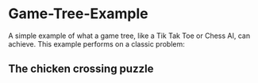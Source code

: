# Game-Tree-Example
A simple example of what a game tree, like a Tik Tak Toe or Chess AI, can achieve. This example performs on a classic problem: 

## The chicken crossing puzzle

